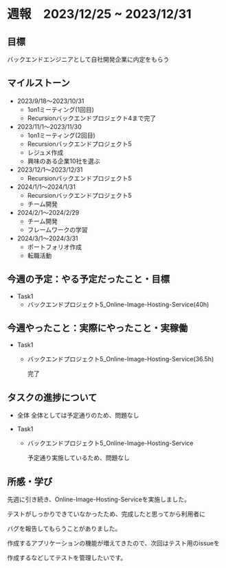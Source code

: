 # 週報　2023/12/25 ~ 2023/12/31

## 目標
バックエンドエンジニアとして自社開発企業に内定をもらう

## マイルストーン
- 2023/9/18〜2023/10/31
    - 1on1ミーティング(1回目)
    - Recursionバックエンドプロジェクト4まで完了
- 2023/11/1〜2023/11/30
    - 1on1ミーティング(2回目)
    - Recursionバックエンドプロジェクト5
    - レジュメ作成
    - 興味のある企業10社を選ぶ
- 2023/12/1〜2023/12/31
    - Recursionバックエンドプロジェクト5
- 2024/1/1〜2024/1/31
    - Recursionバックエンドプロジェクト5
    - チーム開発
- 2024/2/1〜2024/2/29
    - チーム開発
    - フレームワークの学習
- 2024/3/1〜2024/3/31
    - ポートフォリオ作成
    - 転職活動

## 今週の予定：やる予定だったこと・目標
- Task1
    - バックエンドプロジェクト5_Online-Image-Hosting-Service(40h)

## 今週やったこと：実際にやったこと・実稼働
- Task1
    - バックエンドプロジェクト5_Online-Image-Hosting-Service(36.5h)

        完了

## タスクの進捗について
- 全体
    全体としては予定通りのため、問題なし

- Task1
    - バックエンドプロジェクト5_Online-Image-Hosting-Service

        予定通り実施しているため、問題なし

## 所感・学び
先週に引き続き、Online-Image-Hosting-Serviceを実施しました。

テストがしっかりできていなかったため、完成したと思ってから利用者に

バグを報告してもらうことがありました。

作成するアプリケーションの機能が増えてきたので、次回はテスト用のissueを

作成するなどしてテストを管理したいです。
